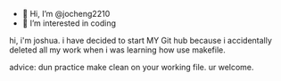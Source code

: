 - 👋 Hi, I’m @jocheng2210
- 👀 I’m interested in coding

<!---
jocheng2210/jocheng2210 is a ✨ special ✨ repository because its `README.md` (this file) appears on your GitHub profile.
You can click the Preview link to take a look at your changes.
--->

hi, i'm joshua. i have decided to start MY Git hub because i accidentally deleted all my work when i was learning how use makefile.

advice: dun practice make clean on your working file. ur welcome.
